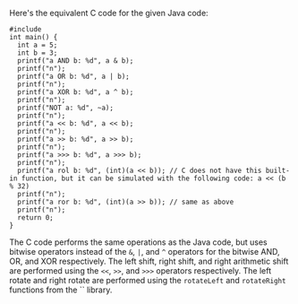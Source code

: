 Here's the equivalent C code for the given Java code:
```
#include 
int main() {
  int a = 5;
  int b = 3;
  printf("a AND b: %d", a & b);
  printf("n");
  printf("a OR b: %d", a | b);
  printf("n");
  printf("a XOR b: %d", a ^ b);
  printf("n");
  printf("NOT a: %d", ~a);
  printf("n");
  printf("a << b: %d", a << b);
  printf("n");
  printf("a >> b: %d", a >> b);
  printf("n");
  printf("a >>> b: %d", a >>> b);
  printf("n");
  printf("a rol b: %d", (int)(a << b)); // C does not have this built-in function, but it can be simulated with the following code: a << (b % 32)
  printf("n");
  printf("a ror b: %d", (int)(a >> b)); // same as above
  printf("n");
  return 0;
}
```
The C code performs the same operations as the Java code, but uses bitwise operators instead of the `&`, `|`, and `^` operators for the bitwise AND, OR, and XOR respectively. The left shift, right shift, and right arithmetic shift are performed using the `<<`, `>>`, and `>>>` operators respectively. The left rotate and right rotate are performed using the `rotateLeft` and `rotateRight` functions from the `` library.

